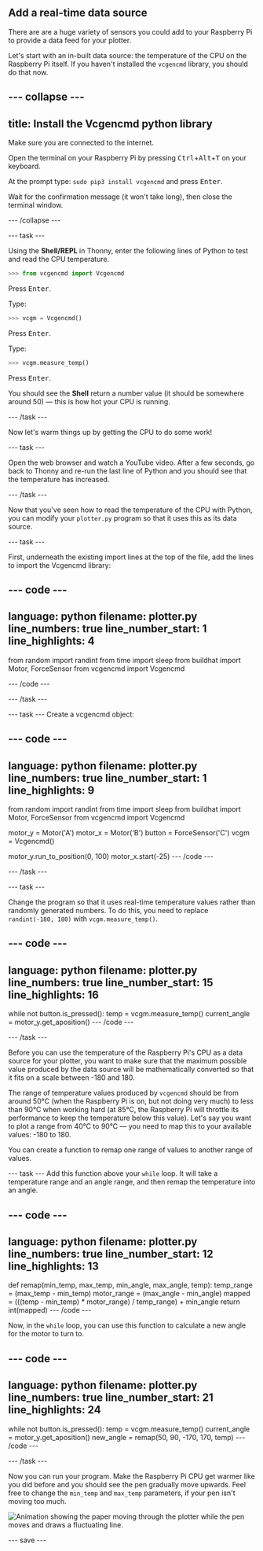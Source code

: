 ## Add a real-time data source

There are are a huge variety of sensors you could add to your Raspberry Pi to provide a data feed for your plotter.

Let's start with an in-built data source: the temperature of the CPU on the Raspberry Pi itself. If you haven't installed the `vcgencmd` library, you should do that now.

--- collapse ---
---
title: Install the Vcgencmd python library
---
Make sure you are connected to the internet.

Open the terminal on your Raspberry Pi by pressing <kbd>Ctrl</kbd>+<kbd>Alt</kbd>+<kbd>T</kbd> on your keyboard.

At the prompt type: `sudo pip3 install vcgencmd` and press <kbd>Enter</kbd>.

Wait for the confirmation message (it won't take long), then close the terminal window.

--- /collapse ---

--- task ---

Using the **Shell/REPL** in Thonny, enter the following lines of Python to test and read the CPU temperature.

```python
>>> from vcgencmd import Vcgencmd
```
Press <kbd>Enter</kbd>.

Type:
```python
>>> vcgm = Vcgencmd()
```
Press <kbd>Enter</kbd>.

Type:
```python
>>> vcgm.measure_temp()
```
Press <kbd>Enter</kbd>.

You should see the **Shell** return a number value (it should be somewhere around 50) — this is how hot your CPU is running.

--- /task ---

Now let's warm things up by getting the CPU to do some work!

--- task ---

Open the web browser and watch a YouTube video. After a few seconds, go back to Thonny and re-run the last line of Python and you should see that the temperature has increased.

--- /task ---

Now that you've seen how to read the temperature of the CPU with Python, you can modify your `plotter.py` program so that it uses this as its data source.

--- task ---

First, underneath the existing import lines at the top of the file, add the lines to import the Vcgencmd library:

--- code ---
---
language: python filename: plotter.py line_numbers: true line_number_start: 1
line_highlights: 4
---
from random import randint from time import sleep from buildhat import Motor, ForceSensor from vcgencmd import Vcgencmd

--- /code ---

--- /task ---

--- task --- Create a vcgencmd object:

--- code ---
---
language: python filename: plotter.py line_numbers: true line_number_start: 1
line_highlights: 9
---
from random import randint from time import sleep from buildhat import Motor, ForceSensor from vcgencmd import Vcgencmd

motor_y = Motor('A') motor_x = Motor('B') button = ForceSensor('C') vcgm = Vcgencmd()

motor_y.run_to_position(0, 100) motor_x.start(-25) --- /code ---

--- /task ---

--- task ---

Change the program so that it uses real-time temperature values rather than randomly generated numbers. To do this, you need to replace `randint(-180, 180)` with `vcgm.measure_temp()`.

--- code ---
---
language: python filename: plotter.py line_numbers: true line_number_start: 15
line_highlights: 16
---
while not button.is_pressed(): temp = vcgm.measure_temp() current_angle = motor_y.get_aposition() --- /code ---

--- /task ---

Before you can use the temperature of the Raspberry Pi's CPU as a data source for your plotter, you want to make sure that the maximum possible value produced by the data source will be mathematically converted so that it fits on a scale between -180 and 180.

The range of temperature values produced by `vcgencmd` should be from around 50°C (when the Raspberry Pi is on, but not doing very much) to less than 90°C when working hard (at 85°C, the Raspberry Pi will throttle its performance to keep the temperature below this value). Let's say you want to plot a range from 40°C to 90°C — you need to map this to your available values: -180 to 180.

You can create a function to remap one range of values to another range of values.

--- task --- Add this function above your `while` loop. It will take a temperature range and an angle range, and then remap the temperature into an angle.

--- code ---
---
language: python filename: plotter.py line_numbers: true line_number_start: 12
line_highlights: 13
---
def remap(min_temp, max_temp, min_angle, max_angle, temp): temp_range = (max_temp - min_temp) motor_range = (max_angle - min_angle) mapped = (((temp - min_temp) * motor_range) / temp_range) + min_angle return int(mapped) --- /code ---

Now, in the `while` loop, you can use this function to calculate a new angle for the motor to turn to.

--- code ---
---
language: python filename: plotter.py line_numbers: true line_number_start: 21
line_highlights: 24
---
while not button.is_pressed(): temp = vcgm.measure_temp() current_angle = motor_y.get_aposition() new_angle = remap(50, 90, -170, 170, temp) --- /code ---

--- /task ---

Now you can run your program. Make the Raspberry Pi CPU get warmer like you did before and you should see the pen gradually move upwards. Feel free to change the `min_temp` and `max_temp` parameters, if your pen isn't moving too much.

![Animation showing the paper moving through the plotter while the pen moves and draws a fluctuating line.](images/plotter_demo_2.gif)


--- save ---

